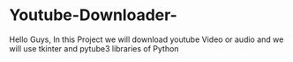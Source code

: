 # Youtube-Downloader-

Hello Guys, In this Project we will download youtube Video or audio and we will use tkinter and pytube3 libraries of Python

 
